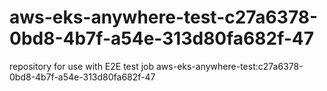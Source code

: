 # aws-eks-anywhere-test-c27a6378-0bd8-4b7f-a54e-313d80fa682f-47
repository for use with E2E test job aws-eks-anywhere-test:c27a6378-0bd8-4b7f-a54e-313d80fa682f-47

